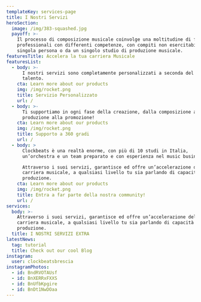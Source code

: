 ```yaml
---
templateKey: services-page
title: I Nostri Servizi
heroSection:
  image: /img/383-squashed.jpg
  payoff: >-
    Il processo di composizione musicale coinvolge una moltitudine di figure
    professionali con differenti competenze, con compiti non esercitabili da una
    singola persona o da un singolo studio di produzione musicale.
featuresTitle: Accelera la tua carriera Musicale
featuresList:
  - body: >-
      I nostri servizi sono completamente personalizzati a seconda del tuo
      talento.
    cta: Learn more about our products
    img: /img/rocket.png
    title: Servizio Personalizzato
    url: /
  - body: >-
      Ti supportiamo in ogni fase della creazione, dalla composizione alla post
      produzione alla promozione!
    cta: Learn more about our products
    img: /img/rocket.png
    title: Supporto a 360 gradi
    url: /
  - body: >
      Clockbeats è una realtà enorme, con più di 10 studi in Italia,
      un’orchestra e un team preparato e con esperienza nel music business.

      Attraverso i suoi servizi, garantisce ed offre un’accelerazione della
      carriera musicale, a qualsiasi livello tu sia parlando di capacità di
      produzione.
    cta: Learn more about our products
    img: /img/rocket.png
    title: Entra a far parte della nostra community!
    url: /
services:
  body: >-
    Attraverso i suoi servizi, garantisce ed offre un’accelerazione della
    carriera musicale, a qualsiasi livello tu sia parlando di capacità di
    produzione.
  title: I NOSTRI SERVIZI EXTRA
latestNews:
  tag: tutorial
  title: Check out our cool Blog
instagram:
  user: clockbeatsbrescia
instagramPhotos:
  - id: BndRVOTAUsf
  - id: BnXERRxFXXS
  - id: BnUfbKpgire
  - id: BnDt1NwDOaa
---
```


